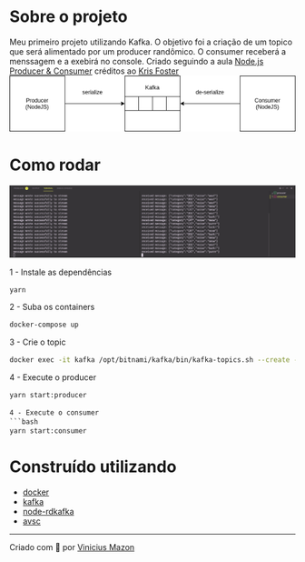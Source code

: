 
# Sobre o projeto
Meu primeiro projeto utilizando Kafka. O objetivo foi a criação de um topico que será alimentado por um producer randômico. O consumer receberá a menssagem e a exebirá no console.
Criado seguindo a aula [Node.js Producer & Consumer](https://www.youtube.com/watch?v=EiDLKECLcZw) créditos ao [Kris Foster](https://github.com/kriscfoster)
<br />
![diagram](docs/diagram.png)
# Como rodar
![print](docs/print.png)

1 - Instale as dependências
```bash
yarn
```
2 - Suba os containers
```bash
docker-compose up
```
3 - Crie o topic
```bash
docker exec -it kafka /opt/bitnami/kafka/bin/kafka-topics.sh --create --zookeeper zookeeper:2181 --replication-factor 1 --partitions 1 --topic test
```
4 - Execute o producer
```bash
yarn start:producer
```
```
4 - Execute o consumer
```bash
yarn start:consumer
```

# Construído utilizando
* [docker](https://www.docker.com/)
* [kafka](https://kafka.apache.org/)
* [node-rdkafka](https://www.npmjs.com/package/node-rdkafka)
* [avsc](https://www.npmjs.com/package/avsc)

---
Criado com 🖤 por [Vinicius Mazon](https://www.github.com/viniciusmazon)